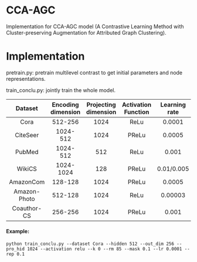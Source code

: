 # CCA-AGC
Implementation for CCA-AGC model (A Contrastive Learning Method with Cluster-preserving Augmentation for Attributed Graph Clustering).

# Implementation
pretrain.py: pretrain multilevel contrast to get initial parameters and node representations.

train_conclu.py: jointly train the whole model.


|    Dataset   | Encoding dimension | Projecting dimension | Activation Function | Learning rate | kNN |  p_e | p_m | Epoch |  T  |
|:------------:|:------------------:|:--------------------:|:-------------------:|:-------------:|:---:|:----:|:---:|:-----:|:---:|
|     Cora     |       512-256      |         1024         |         ReLu        |     0.0001    |  0  | 0.85 | 0.1 |  200  |  1  |
|   CiteSeer   |      1024-512      |         1024         |        PReLu        |     0.0005    |  1  | 0.65 | 0.4 |  300  |  1  |
|    PubMed    |      1024-512      |          512         |         ReLu        |     0.001     |  5  |  0.9 | 0.2 |  200  |  1  |
|    WikiCS    |      1024-1024     |          128         |        PReLu        |   0.01/0.005  |  0  | 0.01 | 0.2 |  200  |  20 |
|   AmazonCom  |       128-128      |         1024         |        PReLu        |     0.0005    |  10 | 0.65 |  0  |  200  | 200 |
| Amazon-Photo |       512-128      |         1024         |         ReLu        |    0.00003    |  6  | 0.85 |  0  |  200  |  20 |
|  Coauthor-CS |       256-256      |         1024         |        PReLu        |     0.001     |  0  |  0.5 |  0  |  200  | 200 |

#### Example:

```
python train_conclu.py --dataset Cora --hidden 512 --out_dim 256 --pro_hid 1024 --activation relu --k 0 --rm 85 --mask 0.1 --lr 0.0001 --rep 0.1
```

